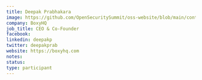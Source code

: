 ```yaml
---
title: Deepak Prabhakara
image: https://github.com/OpenSecuritySummit/oss-website/blob/main/content/participant/images/Deepak%20Prabhakara.png?raw=true
company: BoxyHQ
job_title: CEO & Co-Founder
facebook:
linkedin: deepakp
twitter: deepakprab
website: https://boxyhq.com
notes:
status: 
type: participant
---
```

